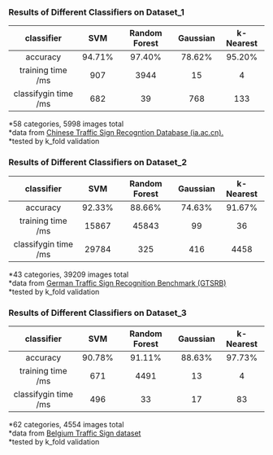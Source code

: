 ### Results of Different Classifiers on Dataset_1

|  classifier | SVM        | Random Forest |  Gaussian |  k-Nearest  |  
|:--------------:|:-----------:|:---------------:|:-----------:|:-------------:|
| accuracy     | 94.71% | 97.40% |78.62%|95.20%|
| training time /ms  |   907        |    3944        |    15    |     4     |
| classifygin time /ms   | 682  |     39      |  768     |  133      | 

*58 categories, 5998 images total\
*data from [Chinese Traffic Sign Recogntion Database (ia.ac.cn).](http://www.nlpr.ia.ac.cn/pal/trafficdata/recognition.html)\
*tested by k_fold validation

### Results of Different Classifiers on Dataset_2

|  classifier | SVM        | Random Forest |  Gaussian |  k-Nearest  |  
|:--------------:|:-----------:|:---------------:|:-----------:|:-------------:|
| accuracy     | 92.33% | 88.66% |74.63%|91.67%|
| training time /ms  |   15867        |    45843        |    99    |     36     |
| classifygin time /ms   | 29784  |     325      |  416     |  4458      | 

*43 categories, 39209 images total\
*data from [German Traffic Sign Recognition Benchmark (GTSRB)](https://benchmark.ini.rub.de/)\
*tested by k_fold validation

### Results of Different Classifiers on Dataset_3

|  classifier | SVM        | Random Forest |  Gaussian |  k-Nearest  |  
|:--------------:|:-----------:|:---------------:|:-----------:|:-------------:|
| accuracy     | 90.78% | 91.11% |88.63%|97.73%|
| training time /ms  |   671        |    4491        |    13    |     4     |
| classifygin time /ms   | 496  |     33      | 17     |  83     | 

*62 categories, 4554 images total\
*data from [Belgium Traffic Sign dataset](https://people.ee.ethz.ch/~timofter/traffic_signs/)\
*tested by k_fold validation
